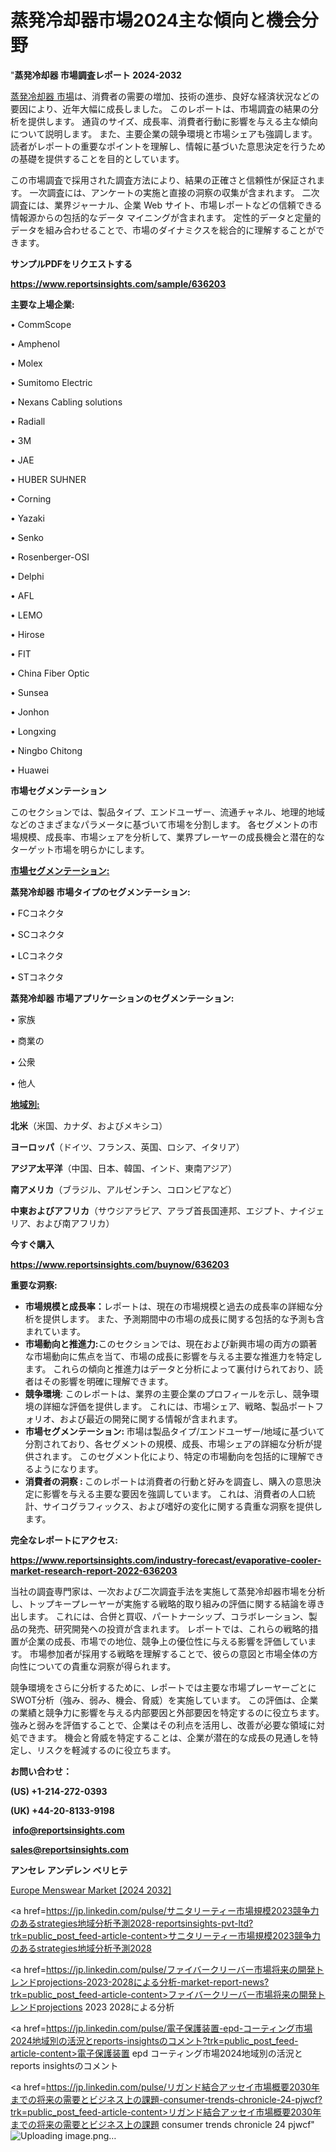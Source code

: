 # 蒸発冷却器市場2024主な傾向と機会分野

"<strong>蒸発冷却器 市場調査レポート 2024-2032</strong>

<a href=https://www.reportsinsights.com/sample/636203>蒸発冷却器 市場</a>は、消費者の需要の増加、技術の進歩、良好な経済状況などの要因により、近年大幅に成長しました。 このレポートは、市場調査の結果の分析を提供します。 通貨のサイズ、成長率、消費者行動に影響を与える主な傾向について説明します。 また、主要企業の競争環境と市場シェアも強調します。 読者がレポートの重要なポイントを理解し、情報に基づいた意思決定を行うための基礎を提供することを目的としています。

この市場調査で採用された調査方法により、結果の正確さと信頼性が保証されます。 一次調査には、アンケートの実施と直接の洞察の収集が含まれます。 二次調査には、業界ジャーナル、企業 Web サイト、市場レポートなどの信頼できる情報源からの包括的なデータ マイニングが含まれます。 定性的データと定量的データを組み合わせることで、市場のダイナミクスを総合的に理解することができます。

<strong><b>サンプルPDFをリクエストする</b></strong>

<a href=https://www.reportsinsights.com/sample/636203><strong><u>https://www.reportsinsights.com/sample/636203</u></strong></a>

<strong>主要な上場企業:</strong>

• CommScope

• Amphenol

• Molex

• Sumitomo Electric

• Nexans Cabling solutions

• Radiall

• 3M

• JAE

• HUBER SUHNER

• Corning

• Yazaki

• Senko

• Rosenberger-OSI

• Delphi

• AFL

• LEMO

• Hirose

• FIT

• China Fiber Optic

• Sunsea

• Jonhon

• Longxing

• Ningbo Chitong

• Huawei

<strong>市場セグメンテーション</strong>

このセクションでは、製品タイプ、エンドユーザー、流通チャネル、地理的地域などのさまざまなパラメータに基づいて市場を分割します。 各セグメントの市場規模、成長率、市場シェアを分析して、業界プレーヤーの成長機会と潜在的なターゲット市場を明らかにします。

<strong><u>市場セグメンテーション</u></strong><strong><u>:</u></strong>

<strong>蒸発冷却器 市場タイプのセグメンテーション:</strong>

• FCコネクタ

• SCコネクタ

• LCコネクタ

• STコネクタ

<strong>蒸発冷却器 市場アプリケーションのセグメンテーション:</strong>

• 家族

• 商業の

• 公衆

• 他人

<strong><u>地域別</u></strong><strong><u>:</u></strong>

<strong>北米</strong>（米国、カナダ、およびメキシコ）

<strong>ヨーロッパ</strong>（ドイツ、フランス、英国、ロシア、イタリア）

<strong>アジア太平洋</strong>（中国、日本、韓国、インド、東南アジア）

<strong>南アメリカ</strong>（ブラジル、アルゼンチン、コロンビアなど）

<strong>中東およびアフリカ</strong>（サウジアラビア、アラブ首長国連邦、エジプト、ナイジェリア、および南アフリカ）

<strong>今すぐ購入</strong>

<a href=https://www.reportsinsights.com/buynow/636203><strong><u>https://www.reportsinsights.com/buynow/636203</u></strong></a>

<strong>重要な洞察:</strong>
<ul>
  <li><strong>市場規模と成長率：</strong>レポートは、現在の市場規模と過去の成長率の詳細な分析を提供します。 また、予測期間中の市場の成長に関する包括的な予測も含まれています。</li>
  <li><strong>市場動向と推進力:</strong>このセクションでは、現在および新興市場の両方の顕著な市場動向に焦点を当て、市場の成長に影響を与える主要な推進力を特定します。 これらの傾向と推進力はデータと分析によって裏付けられており、読者はその影響を明確に理解できます。</li>
  <li><strong>競争環境</strong>: このレポートは、業界の主要企業のプロフィールを示し、競争環境の詳細な評価を提供します。 これには、市場シェア、戦略、製品ポートフォリオ、および最近の開発に関する情報が含まれます。</li>
  <li><strong>市場セグメンテーション: </strong>市場は製品タイプ/エンドユーザー/地域に基づいて分割されており、各セグメントの規模、成長、市場シェアの詳細な分析が提供されます。 このセグメント化により、特定の市場動向を包括的に理解できるようになります。</li>
  <li><strong>消費者の洞察 : </strong>このレポートは消費者の行動と好みを調査し、購入の意思決定に影響を与える主要な要因を強調しています。 これは、消費者の人口統計、サイコグラフィックス、および嗜好の変化に関する貴重な洞察を提供します。</li>
</ul>
<strong>完全なレポートにアクセス:</strong>

<a href=https://www.reportsinsights.com/industry-forecast/evaporative-cooler-market-research-report-2022-636203><strong><u><b>https://www.reportsinsights.com/industry-forecast/evaporative-cooler-market-research-report-2022-636203</b></u></strong></a>

当社の調査専門家は、一次および二次調査手法を実施して蒸発冷却器市場を分析し、トップキープレーヤーが実施する戦略的取り組みの評価に関する結論を導き出します。 これには、合併と買収、パートナーシップ、コラボレーション、製品の発売、研究開発への投資が含まれます。 レポートでは、これらの戦略的措置が企業の成長、市場での地位、競争上の優位性に与える影響を評価しています。 市場参加者が採用する戦略を理解することで、彼らの意図と市場全体の方向性についての貴重な洞察が得られます。

競争環境をさらに分析するために、レポートでは主要な市場プレーヤーごとにSWOT分析（強み、弱み、機会、脅威）を実施しています。 この評価は、企業の業績と競争力に影響を与える内部要因と外部要因を特定するのに役立ちます。 強みと弱みを評価することで、企業はその利点を活用し、改善が必要な領域に対処できます。 機会と脅威を特定することは、企業が潜在的な成長の見通しを特定し、リスクを軽減するのに役立ちます。

<strong>お問い合わせ：</strong>

<strong>(US) +1-214-272-0393</strong>

<strong>(UK) +44-20-8133-9198</strong>

<strong> </strong><a href=info@reportsinsights.com><strong><u>info@reportsinsights.com</u></strong></a>

<a href=sales@reportsinsights.com><strong><u>sales@reportsinsights.com</u></strong></a>

<strong>アンセレ アンデレン ベリヒテ</strong>

<a href=https://www.linkedin.com/pulse/europe-menswear-market-latest-trends-forecasts-74gsf/>Europe Menswear Market [2024 2032]</a>

<a href=https://jp.linkedin.com/pulse/サニタリーティー市場規模2023競争力のあるstrategies地域分析予測2028-reportsinsights-pvt-ltd?trk=public_post_feed-article-content>サニタリーティー市場規模2023競争力のあるstrategies地域分析予測2028</a>

<a href=https://jp.linkedin.com/pulse/ファイバークリーバー市場将来の開発トレンドprojections-2023-2028による分析-market-report-news?trk=public_post_feed-article-content>ファイバークリーバー市場将来の開発トレンドprojections 2023 2028による分析</a>

<a href=https://jp.linkedin.com/pulse/電子保護装置-epd-コーティング市場2024地域別の活況とreports-insightsのコメント?trk=public_post_feed-article-content>電子保護装置 epd コーティング市場2024地域別の活況とreports insightsのコメント</a>

<a href=https://jp.linkedin.com/pulse/リガンド結合アッセイ市場概要2030年までの将来の需要とビジネス上の課題-consumer-trends-chronicle-24-pjwcf?trk=public_post_feed-article-content>リガンド結合アッセイ市場概要2030年までの将来の需要とビジネス上の課題 consumer trends chronicle 24 pjwcf</a>"
![Uploading image.png…]()
